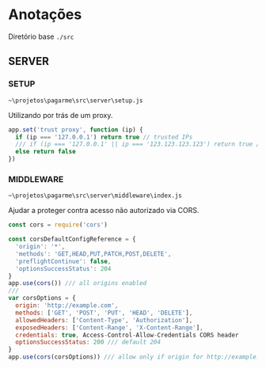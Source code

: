 # Anotações

Diretório base `./src`

## SERVER

### SETUP

`~\projetos\pagarme\src\server\setup.js`

Utilizando por trás de um proxy.

```js
app.set('trust proxy', function (ip) {
  if (ip === '127.0.0.1') return true // trusted IPs
  /// if (ip === '127.0.0.1' || ip === '123.123.123.123') return true // trusted IPs
  else return false
})
```

### MIDDLEWARE

`~\projetos\pagarme\src\server\middleware\index.js`

Ajudar a proteger contra acesso não autorizado via CORS.

```js
const cors = require('cors')

const corsDefaultConfigReference = {
  'origin': '*',
  'methods': 'GET,HEAD,PUT,PATCH,POST,DELETE',
  'preflightContinue': false,
  'optionsSuccessStatus': 204
}
app.use(cors()) /// all origins enabled
///
var corsOptions = {
  origin: 'http://example.com',
  methods: ['GET', 'POST', 'PUT', 'HEAD', 'DELETE'],
  allowedHeaders: ['Content-Type', 'Authorization'],
  exposedHeaders: ['Content-Range', 'X-Content-Range'],
  credentials: true, Access-Control-Allow-Credentials CORS header
  optionsSuccessStatus: 200 /// default 204
}
app.use(cors(corsOptions)) /// allow only if origin for http://example.com
```
